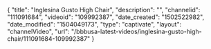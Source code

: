 {
    "title": "Inglesina Gusto High Chair",
    "description": "",
    "channelid": "111091684",
    "videoid": "109992387",
    "date_created": "1502522982",
    "date_modified": "1504049173",
    "type": "captivate",
    "layout": "channelVideo",
    "url": "\/bbbusa-latest-videos\/inglesina-gusto-high-chair\/111091684-109992387"
}